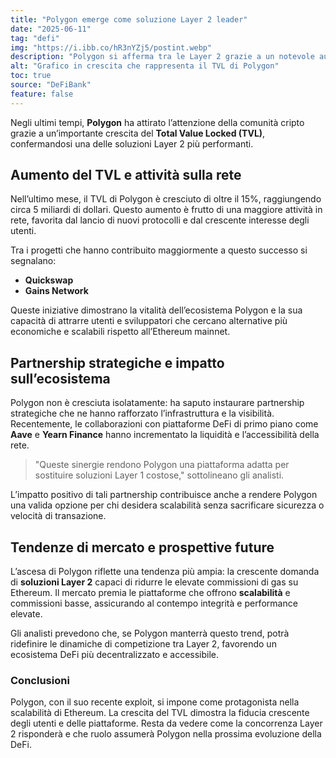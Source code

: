 ```yaml
---
title: "Polygon emerge come soluzione Layer 2 leader"
date: "2025-06-11"
tag: "defi"
img: "https://i.ibb.co/hR3nYZj5/postint.webp"
description: "Polygon si afferma tra le Layer 2 grazie a un notevole aumento del TVL"
alt: "Grafico in crescita che rappresenta il TVL di Polygon"
toc: true
source: "DeFiBank"
feature: false
---
```


Negli ultimi tempi, **Polygon** ha attirato l’attenzione della comunità cripto grazie a un’importante crescita del **Total Value Locked (TVL)**, confermandosi una delle soluzioni Layer 2 più performanti.

## Aumento del TVL e attività sulla rete

Nell’ultimo mese, il TVL di Polygon è cresciuto di oltre il 15%, raggiungendo circa 5 miliardi di dollari. Questo aumento è frutto di una maggiore attività in rete, favorita dal lancio di nuovi protocolli e dal crescente interesse degli utenti.

Tra i progetti che hanno contribuito maggiormente a questo successo si segnalano:

- **Quickswap**
- **Gains Network**

Queste iniziative dimostrano la vitalità dell’ecosistema Polygon e la sua capacità di attrarre utenti e sviluppatori che cercano alternative più economiche e scalabili rispetto all’Ethereum mainnet.

## Partnership strategiche e impatto sull’ecosistema

Polygon non è cresciuta isolatamente: ha saputo instaurare partnership strategiche che ne hanno rafforzato l’infrastruttura e la visibilità. Recentemente, le collaborazioni con piattaforme DeFi di primo piano come **Aave** e **Yearn Finance** hanno incrementato la liquidità e l’accessibilità della rete.

> "Queste sinergie rendono Polygon una piattaforma adatta per sostituire soluzioni Layer 1 costose," sottolineano gli analisti.

L’impatto positivo di tali partnership contribuisce anche a rendere Polygon una valida opzione per chi desidera scalabilità senza sacrificare sicurezza o velocità di transazione.

## Tendenze di mercato e prospettive future

L’ascesa di Polygon riflette una tendenza più ampia: la crescente domanda di **soluzioni Layer 2** capaci di ridurre le elevate commissioni di gas su Ethereum. Il mercato premia le piattaforme che offrono **scalabilità** e commissioni basse, assicurando al contempo integrità e performance elevate.

Gli analisti prevedono che, se Polygon manterrà questo trend, potrà ridefinire le dinamiche di competizione tra Layer 2, favorendo un ecosistema DeFi più decentralizzato e accessibile.

### Conclusioni

Polygon, con il suo recente exploit, si impone come protagonista nella scalabilità di Ethereum. La crescita del TVL dimostra la fiducia crescente degli utenti e delle piattaforme. Resta da vedere come la concorrenza Layer 2 risponderà e che ruolo assumerà Polygon nella prossima evoluzione della DeFi.
